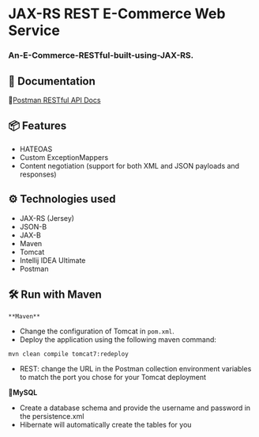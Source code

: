 # JAX-RS REST E-Commerce Web Service
### An-E-Commerce-RESTful-built-using-JAX-RS.

## 📃 Documentation
📧[Postman RESTful API Docs](https://documenter.getpostman.com/view/8951496/UyxdK91c)

## 📦 Features
* HATEOAS
* Custom ExceptionMappers
* Content negotiation (support for both XML and JSON payloads and responses)

## ⚙ Technologies used
* JAX-RS (Jersey)
* JSON-B
* JAX-B
* Maven
* Tomcat
* Intellij IDEA Ultimate
* Postman

 ## 🛠 Run with Maven
    **Maven**
* Change the configuration of Tomcat in `pom.xml`. 
* Deploy the application using the following maven command:
 ```
mvn clean compile tomcat7:redeploy
```
* REST: change the URL in the Postman collection environment variables to match the port you chose for your Tomcat deployment

**🐬MySQL**
* Create a database schema and provide the username and password in the persistence.xml
* Hibernate will automatically create the tables for you
